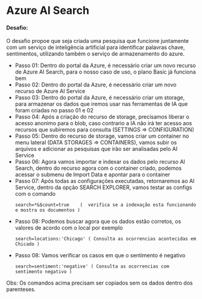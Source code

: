 # Azure AI Search

#### Desafio:
O desafio propoe que seja criada uma pesquisa que funcione juntamente com um serviço de inteligência artificial para identificar palavras chave, sentimentos, utilizando também o serviço de armazenamento do azure.

- Passo 01: Dentro do portal da Azure, é necessário criar um novo recurso de Azure AI Search, para o nosso caso de uso, o plano Basic já funciona bem
- Passo 02: Dentro do portal da Azure, é necessário criar um novo recurso de Azure AI Service
- Passo 03: Dentro do portal da Azure, é necessário criar um storage, para armazenar os dados que iremos usar nas ferramentas de IA que foram criadas no passo 01 e 02
- Passo 04: Após a criação do recurso de storage, precisamos liberar o acesso anonimo para o blob, caso contrario a IA não irá ter acesso aos recursos que subiremos para consulta (SETTINGS => CONFIGURATION)
- Passo 05: Dentro do recurso de storage, vamos criar um container no menu lateral (DATA STORAGES => CONTAINERS), vamos subir os arquivos e adicionar as pesquisas que irão ser analisadas pelo AI Service
- Passo 06: Agora vamos importar e indexar os dados pelo recurso AI Search, dentro do recurso agora com o container criado, podemos acessar o submenu de Import Data e apontar para o container
- Passo 07: Após todas as configurações executadas, retornaremos ao AI Service, dentro da opção SEARCH EXPLORER, vamos testar as configs com o comando
  ```
  search=*&$count=true    (  verifica se a indexação esta funcionando e mostra os documentos )
  ```
- Passo 08: Podemos buscar agora que os dados estão corretos, os valores de acordo com o local por exemplo
  ```
  search=locations:'Chicago' ( Consulta as ocorrencias acontecidas em Chicado )  
  ```
- Passo 08: Vamos verificar os casos em que o sentimento é negativo
  ```
  search=sentiment:'negative' ( Consulta as ocorrencias com sentimento negativo )  
  ```
Obs: Os comandos acima precisam ser copiados sem os dados dentro dos parenteses.
